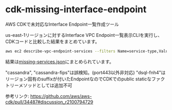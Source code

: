 # cdk-missing-interface-endpoint
AWS CDKで未対応なInterface Endpoint一覧作成ツール

us-east-1リージョンに対するInterface VPC Endpoint一覧表示CLIを実行し、CDKコードと比較した結果をまとめています。

```sh
aws ec2 describe-vpc-endpoint-services --filters Name=service-type,Values=Interface Name=owner,Values=amazon --region us-east-1 --query ServiceNames
```

結果は[missing-services.json](https://github.com/badmintoncryer/cdk-missing-interface-endpoint/blob/main/missing_services.json)にまとめられています。

"cassandra", "cassandra-fips"は誤検知。(port443以外非対応)
"dsql-fnh4"はリージョン固有のsuffixが付いたEndpointなのでCDKでのpublic staticなファクトリーメソッドとしては追加不可

参考リンク: https://github.com/aws/aws-cdk/pull/34487#discussion_r2100794729
